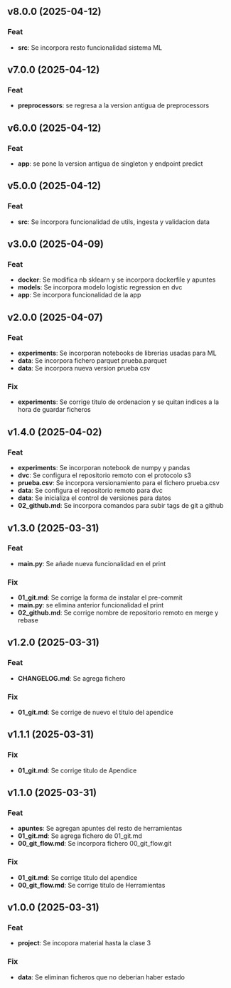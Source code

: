 ## v8.0.0 (2025-04-12)

### Feat

- **src**: Se incorpora resto funcionalidad sistema ML

## v7.0.0 (2025-04-12)

### Feat

- **preprocessors**: se regresa a la version antigua de preprocessors

## v6.0.0 (2025-04-12)

### Feat

- **app**: se pone la version antigua de singleton y endpoint predict

## v5.0.0 (2025-04-12)

### Feat

- **src**: Se incorpora funcionalidad de utils, ingesta y validacion data

## v3.0.0 (2025-04-09)

### Feat

- **docker**: Se modifica nb sklearn y se incorpora dockerfile y apuntes
- **models**: Se incorpora modelo logistic regression en dvc
- **app**: Se incorpora funcionalidad de la app

## v2.0.0 (2025-04-07)

### Feat

- **experiments**: Se incorporan notebooks de librerias usadas para ML
- **data**: Se incorpora fichero parquet prueba.parquet
- **data**: Se incorpora nueva version prueba csv

### Fix

- **experiments**: Se corrige titulo de ordenacion y se quitan indices a la hora de guardar ficheros

## v1.4.0 (2025-04-02)

### Feat

- **experiments**: Se incorporan notebook de numpy y pandas
- **dvc**: Se configura el repositorio remoto con el protocolo s3
- **prueba.csv**: Se incorpora versionamiento para el fichero prueba.csv
- **data**: Se configura el repositorio remoto para dvc
- **data**: Se inicializa el control de versiones para datos
- **02_github.md**: Se incorpora comandos para subir tags de git a github

## v1.3.0 (2025-03-31)

### Feat

- **main.py**: Se añade nueva funcionalidad en el print

### Fix

- **01_git.md**: Se corrige la forma de instalar el pre-commit
- **main.py**: se elimina anterior funcionalidad el print
- **02_github.md**: Se corrige nombre de repositorio remoto en merge y rebase

## v1.2.0 (2025-03-31)

### Feat

- **CHANGELOG.md**: Se agrega fichero

### Fix

- **01_git.md**: Se corrige de nuevo el titulo del apendice

## v1.1.1 (2025-03-31)

### Fix

- **01_git.md**: Se corrige titulo de Apendice

## v1.1.0 (2025-03-31)

### Feat

- **apuntes**: Se agregan apuntes del resto de herramientas
- **01_git.md**: Se agrega fichero de 01_git.md
- **00_git_flow.md**: Se incorpora fichero 00_git_flow.git

### Fix

- **01_git.md**: Se corrige titulo del apendice
- **00_git_flow.md**: Se corrige titulo de Herramientas

## v1.0.0 (2025-03-31)

### Feat

- **project**: Se incopora material hasta la clase 3

### Fix

- **data**: Se eliminan ficheros que no deberian haber estado
